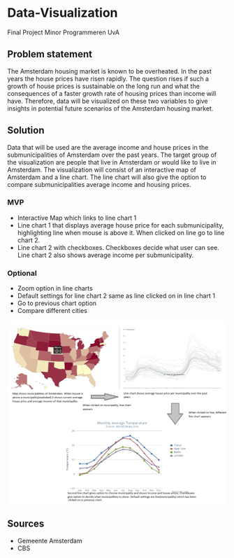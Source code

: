 # Data-Visualization
Final Project Minor Programmeren UvA

## Problem statement 
The Amsterdam housing market is known to be overheated. In the past years the house prices have risen rapidly. The question rises if such a growth of house prices is sustainable on the long run and what the consequences of a faster growth rate of housing prices than income will have. Therefore, data will be visualized on these two variables to give insights in potential future scenarios of the Amsterdam housing market.

## Solution
Data that will be used are the average income and house prices in the submunicipalities of Amsterdam over the past years.
The target group of the visualization are people that live in Amsterdam or would like to live in Amsterdam.
The visualization will consist of an interactive map of Amsterdam and a line chart. The line chart will also give the option to compare submunicipalities average income and housing prices.

### MVP
- Interactive Map which links to line chart 1
- Line chart 1 that displays average house price for each submunicipality, highlighting line when mouse is above it.  When clicked on line go to line chart 2.
- Line chart 2 with checkboxes. Checkboxes decide what user can see. Line chart 2 also shows average income per submunicipality.

### Optional
- Zoom option in line charts
- Default settings for line chart 2 same as line clicked on in line chart 1
- Go to previous chart option
- Compare different cities

![What is this](Visualization.png)

## Sources
- Gemeente Amsterdam
- CBS
